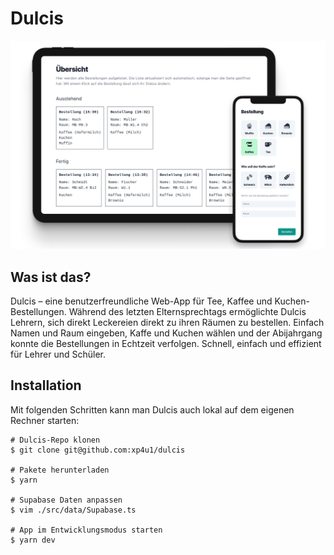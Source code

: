 # Dulcis

<img src="./.github/promo.png" />

## Was ist das?

Dulcis – eine benutzerfreundliche Web-App für Tee, Kaffee und Kuchen-Bestellungen. Während des letzten Elternsprechtags ermöglichte Dulcis Lehrern, sich direkt Leckereien direkt zu ihren Räumen zu bestellen. Einfach Namen und Raum eingeben, Kaffe und Kuchen wählen und der Abijahrgang konnte die Bestellungen in Echtzeit verfolgen. Schnell, einfach und effizient für Lehrer und Schüler.

## Installation

Mit folgenden Schritten kann man Dulcis auch lokal auf dem eigenen Rechner starten:

```
# Dulcis-Repo klonen
$ git clone git@github.com:xp4u1/dulcis

# Pakete herunterladen
$ yarn

# Supabase Daten anpassen
$ vim ./src/data/Supabase.ts

# App im Entwicklungsmodus starten
$ yarn dev
```
